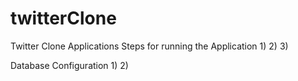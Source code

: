 # twitterClone
Twitter Clone Applications
Steps for running the Application
1) 
2) 
3) 

Database Configuration
1) 
2)
